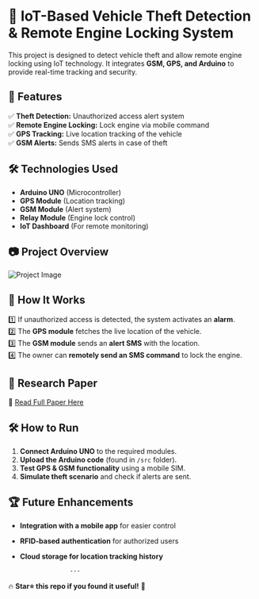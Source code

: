 # 🚗 IoT-Based Vehicle Theft Detection & Remote Engine Locking System  
This project is designed to detect vehicle theft and allow remote engine locking using IoT technology. It integrates **GSM, GPS, and Arduino** to provide real-time tracking and security.  

## 📌 Features  
✅ **Theft Detection:** Unauthorized access alert system  
✅ **Remote Engine Locking:** Lock engine via mobile command  
✅ **GPS Tracking:** Live location tracking of the vehicle  
✅ **GSM Alerts:** Sends SMS alerts in case of theft  

## 🛠️ Technologies Used  
- **Arduino UNO** (Microcontroller)  
- **GPS Module** (Location tracking)  
- **GSM Module** (Alert system)  
- **Relay Module** (Engine lock control)  
- **IoT Dashboard** (For remote monitoring)  

## 📷 Project Overview  
![Project Image](https://drive.google.com/file/d/18q6JAaPo_-sGoDcqaJZjCJhKr0IAHZ4R/view?usp=sharing)  

## 🚀 How It Works  
1️⃣ If unauthorized access is detected, the system activates an **alarm**.  
2️⃣ The **GPS module** fetches the live location of the vehicle.  
3️⃣ The **GSM module** sends an **alert SMS** with the location.  
4️⃣ The owner can **remotely send an SMS command** to lock the engine.  

## 📖 Research Paper  
🔗 [Read Full Paper Here](https://doi.org/10.22214/ijraset.2024.61601)  

## 🛠️ How to Run  
1. **Connect Arduino UNO** to the required modules.  
2. **Upload the Arduino code** (found in `/src` folder).  
3. **Test GPS & GSM functionality** using a mobile SIM.  
4. **Simulate theft scenario** and check if alerts are sent.  

## 🏆 Future Enhancements  
- **Integration with a mobile app** for easier control  
- **RFID-based authentication** for authorized users  
- **Cloud storage for location tracking history**  

                    ---

🔥 **Star⭐ this repo if you found it useful!** 🚀  
